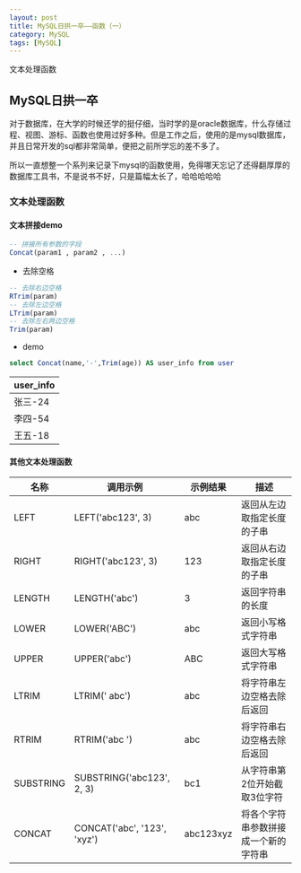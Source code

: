 ```yaml
---
layout: post
title: MySQL日拱一卒——函数（一）
category: MySQL
tags: [MySQL]
---
```


文本处理函数

## MySQL日拱一卒

对于数据库，在大学的时候还学的挺仔细，当时学的是oracle数据库，什么存储过程、视图、游标、函数也使用过好多种。但是工作之后，使用的是mysql数据库，并且日常开发的sql都非常简单，便把之前所学忘的差不多了。

所以一直想整一个系列来记录下mysql的函数使用，免得哪天忘记了还得翻厚厚的数据库工具书，不是说书不好，只是篇幅太长了，哈哈哈哈哈


### 文本处理函数

#### 文本拼接demo

``` sql
-- 拼接所有参数的字段
Concat(param1 , param2 , ...)
```

* 去除空格

``` sql
-- 去除右边空格
RTrim(param)
-- 去除左边空格
LTrim(param)
-- 去除左右两边空格
Trim(param)
```


* demo

``` sql
select Concat(name,'-',Trim(age)) AS user_info from user
```

|user_info|
|-|
|张三-24|
|李四-54|
|王五-18|

#### 其他文本处理函数

|名称|调用示例|示例结果|描述|
| - | - | - | - |
LEFT|LEFT('abc123', 3)|abc|返回从左边取指定长度的子串|
RIGHT|RIGHT('abc123', 3)|123|返回从右边取指定长度的子串|
LENGTH|LENGTH('abc')|3|返回字符串的长度|
LOWER|LOWER('ABC')|abc|返回小写格式字符串|
UPPER|UPPER('abc')|ABC|返回大写格式字符串|
LTRIM|LTRIM('  abc')|abc|将字符串左边空格去除后返回|
RTRIM|RTRIM('abc  ')|abc|将字符串右边空格去除后返回|
SUBSTRING|SUBSTRING('abc123', 2, 3)|bc1|从字符串第2位开始截取3位字符|
CONCAT|CONCAT('abc', '123', 'xyz')|abc123xyz|将各个字符串参数拼接成一个新的字符串|
